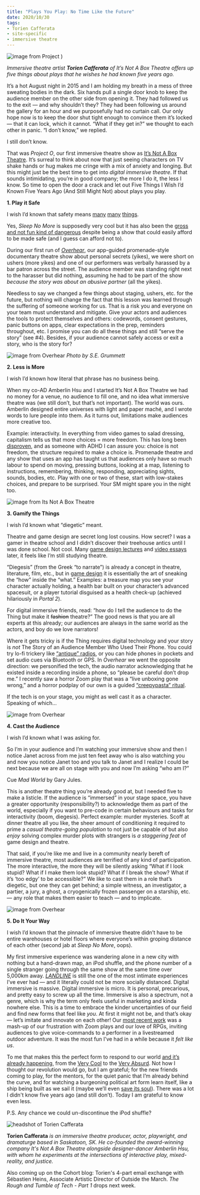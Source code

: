 ```yaml
---
title: "Plays You Play: No Time Like the Future"
date: 2020/10/30
tags:
- Torien Cafferata
- site-specific
- immersive theatre
---
```


![image from Project )](projectO.jpg)

*Immersive theatre artist **Torien Cafferata** of It’s Not A Box Theatre offers up five things about plays that he wishes he had known five years ago.*

It’s a hot August night in 2015 and I am holding my breath in a mess of three sweating bodies in the dark. Six hands pull a single door knob to keep the audience member on the other side from opening it. They had followed us to the exit — and why shouldn’t they? They had been following us around the gallery for an hour and we purposefully had no curtain call. Our only hope now is to keep the door shut tight enough to convince them it’s locked — that it can lock, which it cannot. “What if they get in?” we thought to each other in panic. “I don’t know,” we replied.

I still don’t know. 

That was *Project O*, our first immersive theatre show as [It’s Not A Box Theatre](http://facebook.com/itsnotaboxtheatre). It’s surreal to think about now that just seeing characters on TV shake hands or hug makes me cringe with a mix of anxiety and longing. But this might just be the best time to get into *digital immersive theatre*. If that sounds intimidating, you’re in good company; the more I do it, the less I know. So time to open the door a crack and let out Five Things I Wish I’d Known Five Years Ago (And Still Might Not) about plays you play. 


**1. Play it Safe**

I wish I’d known that safety means [many](https://howlround.com/art-and-craft-intimacy-direction) [many](https://www.cbc.ca/news/canada/saskatchewan/theatre-diversity-representation-1.5657440) [things](https://nakedcomedy.blogspot.com/2020/01/via-negativa-is-actual-bullshit.html?fbclid=IwAR0bPr9RdmO_f5MOIiawtjaHY_wIKUXmx1Hu0gE3HtPgVkF_5idcPacM23c&m=1). 

Yes, *Sleep No More* is supposedly very cool but it has also been the [gross and not fun kind of dangerous](https://www.theguardian.com/stage/2018/feb/12/immersive-theatre-punchdrunk-sleep-no-more) despite being a show that could easily  afford to be made safe (and I guess can afford not to). 

During our first run of [*Overhear*](https://vimeo.com/273055640), our app-guided promenade-style documentary theatre show about personal secrets (yikes), we were short on ushers (more yikes) and one of our performers was verbally harassed by a bar patron across the street. The audience member was standing right next to the harasser but did nothing, assuming he had to be part of the show *because the story was about an abusive partner* (all the yikes). 

Needless to say we changed a few things about staging, ushers, etc. for the future, but nothing will change the fact that this lesson was learned through the suffering of someone working for us. That is a risk you and everyone on your team must understand and mitigate. Give your actors and audiences the tools to protect themselves and others: codewords, consent gestures, panic buttons on apps, clear expectations in the prep, reminders throughout, etc. I promise you can do all these things and still “serve the story” (see #4). Besides, if your audience cannot safely access or exit a story, who is the story for? 

![image from Overhear](Overhear.jpg)
<span class="caption"> *Photo by S.E. Grummett*</span>

**2. Less is More**

I wish I’d known how literal that phrase has no business being. 

When my co-AD Amberlin Hsu and I started It’s Not A Box Theatre we had no money for a venue, no audience to fill one, and no idea what immersive theatre was (we still don’t, but that’s not important). The world was ours. Amberlin designed entire universes with light and paper maché, and I wrote words to lure people into them. As it turns out, limitations make audiences more creative too. 

Example: interactivity. In everything from video games to salad dressing, capitalism tells us that more choices = more freedom. This has long been [disproven](https://hbr.org/2006/06/more-isnt-always-better), and as someone with ADHD I can assure you: choice is not freedom, the structure required to make a choice is. Promenade theatre and any show that uses an app has taught us that audiences only have so much labour to spend on moving, pressing buttons, looking at a map, listening to instructions, remembering, thinking, responding, appreciating sights, sounds, bodies, etc. Play with one or two of these, start with low-stakes choices, and prepare to be surprised. Your SM might spare you in the night too. 

![image from Its Not A Box Theatre](candles.jpg)


**3. Gamify the Things**

I wish I’d known what “diegetic” meant. 

Theatre and game design are secret long lost cousins. How secret? I was a gamer in theatre school and I didn’t discover their treehouse antics until I was done school. Not cool. Many [game design lectures](https://www.youtube.com/channel/UC0JB7TSe49lg56u6qH8y_MQ)  and [video essays](https://www.youtube.com/channel/UCeTfBygNb1TahcNpZyELO8g) later, it feels like I’m still studying theatre. 

“Diegesis” (from the Greek “to narrate”) is already a concept in theatre, literature, film, etc., but in [game design](https://www.gamasutra.com/blogs/GabrielNaro/20180801/323232/Diegesis_and_designing_for_immersion.php) it is essentially the art of sneaking the “how” inside the “what.” Examples: a treasure map you see your character actually holding, a health bar built on your character’s advanced spacesuit, or a player tutorial disguised as a health check-up (achieved hilariously in  *Portal 2*). 

For digital immersive friends, read: “how do I tell the audience to do the Thing but make it ~~fashion~~ theatre?” The good news is that you are all experts at this already; our audiences are always in the same world as the actors, and boy do we love narrators!

Where it gets tricky is if the Thing requires digital technology and your story is *not* The Story of an Audience Member Who Used Their Phone. You could try lo-fi trickery like [“antique” radios](http://raucous.org.uk/ice-road), or you can hide phones in pockets and set audio cues via Bluetooth or GPS. In *Overhear* we went the opposite direction: we personified the tech, the audio narrator acknowledging that he existed inside a recording inside a phone, so “please be careful don’t drop me.” I recently saw a horror Zoom play that was a “live unboxing gone wrong,” and a horror podplay of our own is a guided [“creepypasta” ritual](https://isolata.netlify.app/).

If the tech is on your stage, you might as well cast it as a character. Speaking of which...

![image from Overhear](climbatree.jpg)

**4. Cast the Audience**

I wish I’d known what I was asking for. 

So I’m in your audience and I’m watching your immersive show and then I notice Janet across from me just ten feet away who is also watching you and now you notice Janet too and you talk to Janet and I realize I could be next because we are all on stage with you and now I’m asking “who am I?”

Cue *Mad World* by Gary Jules.

This is another theatre thing you’re already good at, but I needed five to make a listicle. If the audience is “immersed” in your stage space, you have a greater opportunity (responsibility?) to acknowledge them as part of the world, especially if you want to pre-code in certain behaviours and tasks for interactivity (boom, diegesis). Perfect example: murder mysteries. Scoff at dinner theatre all you like, the sheer amount of conditioning it required to prime a *casual theatre-going population* to not just be capable of but also *enjoy* solving complex murder plots with strangers is *a staggering feat* of game design and theatre. 

That said, if you’re like me and live in a community nearly bereft of immersive theatre, most audiences are terrified of any kind of participation. The more interactive, the more they will be silently asking “What if I look stupid? What if I make them look stupid? What if I break the show? What if it’s ‘too edgy’ to be accessible?” We like to cast them in a role that’s diegetic, but one they can get behind; a simple witness, an investigator, a partier, a jury, a ghost, a cryogenically frozen passenger on a starship, etc. — any role that makes them easier to teach — and to implicate. 

![image from Overhear](cell_5.jpg)

**5. Do It Your Way**

I wish I’d known that the pinnacle of immersive theatre didn’t have to be entire warehouses or hotel floors where everyone’s within groping distance of each other (second jab at *Sleep No More*, oops). 

My first immersive experience was wandering alone in a new city with nothing but a hand-drawn map, an iPod shuffle, and the phone number of a single stranger going through the same show at the same time over 5,000km away. [*LANDLINE*](https://neworldtheatre.com/portfolio-item/landline/) is still the one of the most intimate experiences I’ve ever had — and it literally could not be more socially distanced.
Digital immersive is massive. Digital immersive is micro. It is personal, precarious, and pretty easy to screw up all the time. Immersive is also a spectrum, not a genre, which is why the term only feels useful in marketing and kinda nowhere else. This is a time to embrace the kinder uncertainties of our field and find new forms that feel like *you*. At first it might not be, and that’s okay — let’s imitate and innovate on each other! Our [most recent work](https://www.facebook.com/watch/live/?v=1196734170710024&ref=watch_permalink) was a mash-up of our frustration with Zoom plays and our love of RPGs, inviting audiences to give voice-commands to a performer in a livestreamed outdoor adventure. It was the most fun I’ve had in a while because it *felt like us*. 

To me that makes this the perfect form to respond to our world [and it’s already happening](https://springboardexchange.org/immersive-theatre-in-the-time-of-coronavirus/), from the [Very Cool](https://tenderclaws.com/theunderpresents) to the [Very Absurd](https://www.washingtonpost.com/entertainment/theater_dance/no-one-will-ever-see-this-play-and-no-actors-are-coming-either-but-the-show-will-go-on/2020/04/24/fcc8a09c-8577-11ea-878a-86477a724bdb_story.html). Not how I thought our revolution would go, but I am grateful; for the new friends coming to play, for the mentors, for the quiet panic that I’m already behind the curve, and for watching a burgeoning political art form learn itself, like a ship being built as we sail it (maybe we’ll even [save its soul](https://www.theguardian.com/stage/2020/feb/02/high-art-tipsy-night-out-immersive-theatre-lost-its-soul)). There was a lot I didn't know five years ago (and still don’t). Today I am grateful to know even less. 

P.S. Any chance we could un-discontinue the iPod shuffle?


![headshot of Torien Cafferata](Torien_Cafferata.jpg)

**Torien Cafferata** *is an immersive theatre producer, actor, playwright, and dramaturge based in Saskatoon, SK. He co-founded the award-winning company It's Not A Box Theatre alongside designer-dancer Amberlin Hsu, with whom he experiments at the intersections of interactive play, mixed-reality, and justice.*


Also coming up on the Cohort blog: Torien's 4-part email exchange with Sébastien Heins, Associate Artistic Director of Outside the March. *The Rough and Tumble of Tech - Part 1* drops next week.


